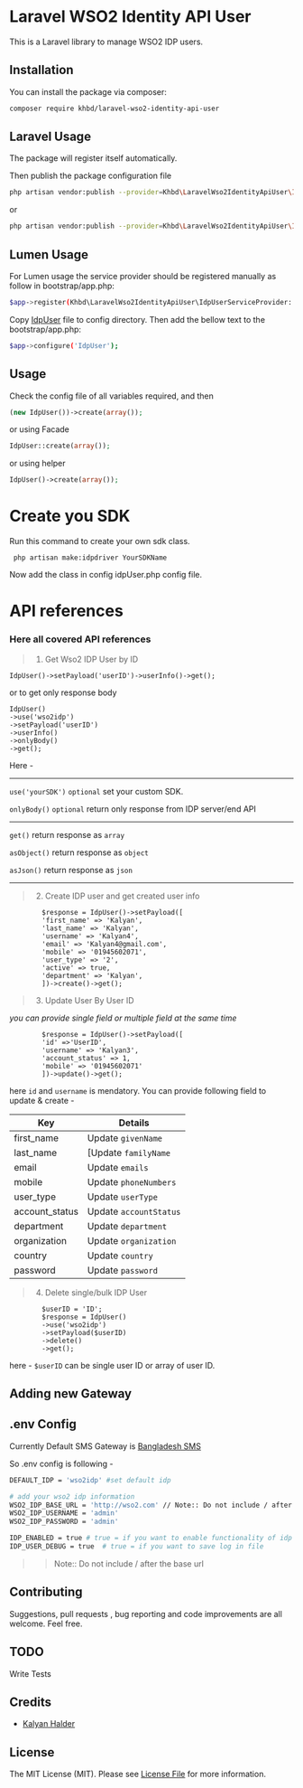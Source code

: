 #  Laravel WSO2 Identity API User

This is a Laravel library to manage WSO2 IDP users.

## Installation

You can install the package via composer:

``` bash
composer require khbd/laravel-wso2-identity-api-user
```
## Laravel Usage
The package will register itself automatically.

Then publish the package configuration file

```bash
php artisan vendor:publish --provider=Khbd\LaravelWso2IdentityApiUser\IdpServiceProvider
```
or
```bash
php artisan vendor:publish --provider=Khbd\LaravelWso2IdentityApiUser\IdpServiceProvider  --tag="idpuser"
```
## Lumen Usage
For Lumen usage the service provider should be registered manually as follow in bootstrap/app.php:

```bash
$app->register(Khbd\LaravelWso2IdentityApiUser\IdpUserServiceProvider::class);

```
Copy <a href="https://github.com/tasmidur/laravel-wso2-identity-api-user/blob/main/src/Config/IdpUser.php">IdpUser</a> file to config directory. Then add the bellow text to the bootstrap/app.php:

```bash
$app->configure('IdpUser');
```
## Usage

Check the config file of all variables required, and then

```php
(new IdpUser())->create(array());
```
or using Facade

```php
IdpUser::create(array());
```

or using helper

```php
IdpUser()->create(array());
```

# Create you SDK
Run this command to create your own sdk class.
```
 php artisan make:idpdriver YourSDKName
```
Now add the class in config idpUser.php config file.

# API references
### Here all covered API references 

>1. Get Wso2 IDP User by ID

```
IdpUser()->setPayload('userID')->userInfo()->get();
```
or to get only response body

```
IdpUser()
->use('wso2idp')
->setPayload('userID')
->userInfo()
->onlyBody()
->get();
```
Here - 

-----

```use('yourSDK')``` `optional` set your custom SDK.

```onlyBody()``` `optional` return only response from IDP server/end API

----


```get()``` return response as `array`

```asObject()``` return response as `object`

```asJson()``` return response as `json`

----

>2. Create IDP user and get created user info

```
        $response = IdpUser()->setPayload([
        'first_name' => 'Kalyan',
        'last_name' => 'Kalyan',
        'username' => 'Kalyan4',
        'email' => 'Kalyan4@gmail.com',
        'mobile' => '01945602071',
        'user_type' => '2',
        'active' => true,
        'department' => 'Kalyan',
        ])->create()->get();
```

>3. Update User By User ID

_you can provide single field or multiple field at the same time_

```
        $response = IdpUser()->setPayload([
        'id' =>'UserID',
        'username' => 'Kalyan3',
        'account_status' => 1,
        'mobile' => '01945602071'
        ])->update()->get();
```
here `id` and `username` is mendatory. You can provide following field to update & create - 

| Key | Details |
| ------ | ------ |
| first_name | Update `givenName` |
| last_name | [Update `familyName` |
| email | Update  `emails` |
| mobile | Update `phoneNumbers` |
| user_type | Update `userType`|
| account_status | Update `accountStatus` |
| department | Update `department` |
| organization | Update `organization` |
| country | Update `country` |
| password | Update `password` |


>4. Delete single/bulk IDP User

```
        $userID = 'ID';
        $response = IdpUser()
        ->use('wso2idp')
        ->setPayload($userID)
        ->delete()
        ->get();

```
here - `$userID` can be single user ID or array of user ID. 




## Adding new Gateway

## .env Config

Currently Default SMS Gateway is [Bangladesh SMS](http://bangladeshsms.com/)

So .env config is following -
```bash
DEFAULT_IDP = 'wso2idp' #set default idp 

# add your wso2 idp information
WSO2_IDP_BASE_URL = 'http://wso2.com' // Note:: Do not include / after the base url
WSO2_IDP_USERNAME = 'admin'
WSO2_IDP_PASSWORD = 'admin'

IDP_ENABLED = true # true = if you want to enable functionality of idp
IDP_USER_DEBUG = true  # true = if you want to save log in file
```
>>  Note:: Do not include / after the base url

## Contributing

Suggestions, pull requests , bug reporting and code improvements are all welcome. Feel free.

## TODO

Write Tests

## Credits

- [Kalyan Halder](https://github.com/kalyan312)

## License

The MIT License (MIT). Please see [License File](LICENSE) for more information.
